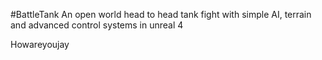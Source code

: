 #BattleTank
An open world head to head tank fight with simple AI, terrain and advanced control systems in unreal 4

Howareyoujay
